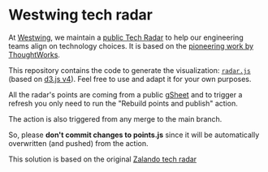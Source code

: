 # Westwing tech radar 

At [Westwing](http://westwing.com), we maintain a [public Tech
Radar](https://westwing-home-and-living.github.io/techradar/) to help our engineering teams
align on technology choices. It is based on the [pioneering work
by ThoughtWorks](https://www.thoughtworks.com/radar).

This repository contains the code to generate the visualization:
[`radar.js`](https://github.com/Westwing-Home-and-Living/techradar/blob/main/radar.js) (based on [d3.js v4](https://d3js.org)).
Feel free to use and adapt it for your own purposes.

All the radar's points are coming from a public [gSheet](https://docs.google.com/spreadsheets/d/1qxqDFvSeZvmaHd5MNnJ-JiDcmUTXilXjCm9xfJe03EM/edit#gid=0) and to trigger a refresh you only need to run the  "Rebuild points and publish" action. 


The action is also triggered from any merge to the main branch. 


So, please **don't commit changes to points.js** since it will be automatically overwritten (and pushed) from the action. 

This solution is based on the original [Zalando tech radar](https://github.com/zalando/tech-radar)  
```